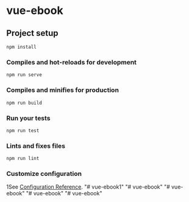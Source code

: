 # vue-ebook

## Project setup
```
npm install
```

### Compiles and hot-reloads for development
```
npm run serve
```

### Compiles and minifies for production
```
npm run build
```

### Run your tests
```
npm run test
```

### Lints and fixes files
```
npm run lint
```

### Customize configuration
1See [Configuration Reference](https://cli.vuejs.org/config/).
"# vue-ebook1" 
"# vue-ebook" 
"# vue-ebook" 
"# vue-ebook" 
"# vue-ebook"
